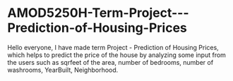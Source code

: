 # AMOD5250H-Term-Project---Prediction-of-Housing-Prices
Hello everyone, I have made term Project - Prediction of Housing Prices, which helps to predict the price of the house by analyzing some input from the users such as sqrfeet of the area, number of bedrooms, number of washrooms, YearBuilt, Neighborhood.
